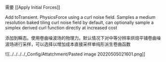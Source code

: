 需要 [[Apply Initial Forces]]

Add toTransient. PhysicsForce using a curl noise field. Samples a medium resolution baked tiling curl noise field by default, can optionally sample a simplex derived curl function directly at increased cost

添加到瞬态。使用卷曲噪波场的物理力。默认情况下对中等分辨率烘焙平铺卷曲噪波场进行采样，可以选择以增加成本直接采样单纯形派生卷曲函数

![[../../../../_Config/Attatchment/Pasted image 20220505021601.png]]